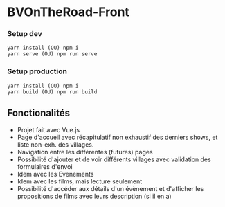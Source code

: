 # BVOnTheRoad-Front

### Setup dev
```
yarn install (OU) npm i 
yarn serve (OU) npm run serve
```
### Setup production
```
yarn install (OU) npm i 
yarn build (OU) npm run build
```

## Fonctionalités

- Projet fait avec Vue.js
- Page d'accueil avec récapitulatif non exhaustif des derniers shows, et liste non-exh. des villages.
- Navigation entre les différentes (futures) pages
- Possibilité d'ajouter et de voir différents villages avec validation des formulaires d'envoi
- Idem avec les Evenements
- Idem avec les films, mais lecture seulement
- Possibilité d'accéder aux détails d'un évènement et d'afficher les propositions de films avec leurs description (si il en a)